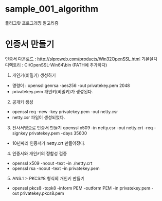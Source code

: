 # sample_001_algorithm
폴리그랏 프로그래밍 알고리즘

# 인증서 만들기
인증서 다운로드 : http://slproweb.com/products/Win32OpenSSL.html
기본설치 디렉토리 : C:\OpenSSL-Win64\bin (PATH에 추가하자)

1. 개인키(비밀키) 생성하기
- 명령어 : openssl genrsa -aes256 -out privatekey.pem 2048
- privatekey.pem 개인키(비밀키)가 생성된다.

2. 공개키 생성
- openssl req -new -key privatekey.pem -out netty.csr
- netty.csr 파일이 생성되었다.

3. 전사서명으로 인증서 만들기
openssl x509 -in netty.csr -out netty.crt -req -signkey privatekey.pem -days 35600
- 10년짜리 인증서가 netty.crt 만들어졌다.

4. 인증서와 개인키의 정합성 검증
- openssl x509 -noout -text -in ./netty.crt
- openssl rsa -noout -text -in privatekey.pem

5. ANS.1 > PKCS#8 형식의 개인키 만들기
- openssl pkcs8 -topk8 -inform PEM -outform PEM -in privatekey.pem -out privatekey.pkcs8.pem
